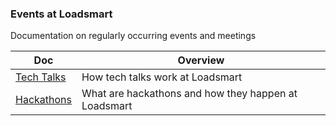 ### Events at Loadsmart

Documentation on regularly occurring events and meetings

<!-- prettier-ignore-start -->
<!-- start_toc -->
| Doc | Overview |
|--|--|
| [Tech Talks](/events/tech-talks.md#readme) | How tech talks work at Loadsmart |
| [Hackathons](/events/hackathons.md#readme) | What are hackathons and how they happen at Loadsmart |
<!-- end_toc -->
<!-- prettier-ignore-end -->
